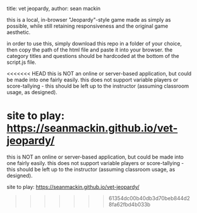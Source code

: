title: vet jeopardy, author: sean mackin

this is a local, in-browser "Jeopardy"-style game made as simply as possible, while still retaining responsiveness and the original game aesthetic.

in order to use this, simply download this repo in a folder of your choice, then copy the path of the html file and paste it into your browser. the category titles and questions should be hardcoded at the bottom of the script.js file.

<<<<<<< HEAD
this is NOT an online or server-based application, but could be made into one fairly easily. this does not support variable players or score-tallying - this should be left up to the instructor (assuming classroom usage, as designed).

site to play: https://seanmackin.github.io/vet-jeopardy/
=======
this is NOT an online or server-based application, but could be made into one
fairly easily. this does not support variable players or score-tallying - this
should be left up to the instructor (assuming classroom usage, as designed).


site to play:
https://seanmackin.github.io/vet-jeopardy/
>>>>>>> 61354dc00b40db3d70beb844d28fa62fbd4b033b
